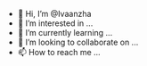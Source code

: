 - 👋 Hi, I’m @Ivaanzha
- 👀 I’m interested in ...
- 🌱 I’m currently learning ...
- 💞️ I’m looking to collaborate on ...
- 📫 How to reach me ...

<!---
Ivaanzha/Ivaanzha is a ✨ special ✨ repository because its `README.md` (this file) appears on your GitHub profile.
You can click the Preview link to take a look at your changes.
--->
